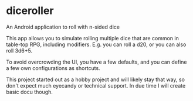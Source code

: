 # diceroller
An Android application to roll with n-sided dice

This app allows you to simulate rolling multiple dice that are common in
table-top RPG, including modifiers. E.g. you can roll a d20, or you can also
roll 3d6+5.

To avoid overcrowding the UI, you have a few defaults, and you can define a few
own configurations as shortcuts.

This project started out as a hobby project and will likely stay that way, so
don't expect much eyecandy or technical support. In due time I will create basic
docu though.
